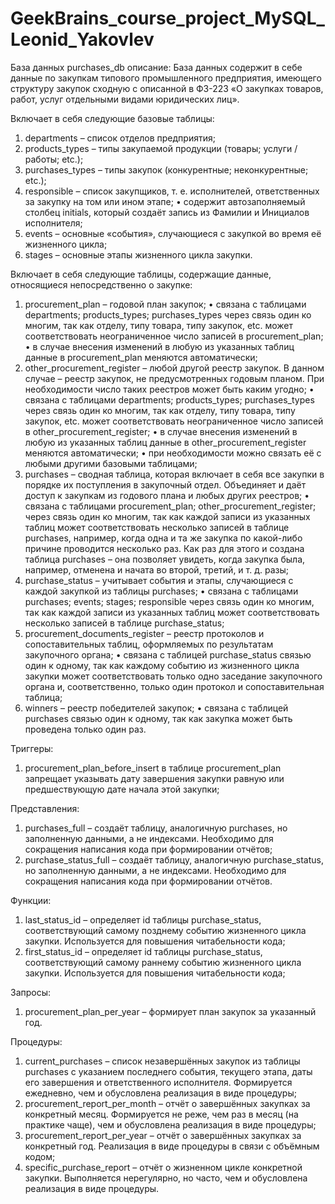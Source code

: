 # GeekBrains_course_project_MySQL_Leonid_Yakovlev

База данных purchases_db описание:
База данных содержит в себе данные по закупкам типового промышленного предприятия, имеющего структуру закупок сходную с описанной в ФЗ-223 «О закупках товаров, работ, услуг отдельными видами юридических лиц».

Включает в себя следующие базовые таблицы:
1.	departments – список отделов предприятия;
2.	products_types – типы закупаемой продукции (товары; услуги / работы; etc.);
3.	purchases_types – типы закупок (конкурентные; неконкурентные; etc.);
4.	responsible – список закупщиков, т. е. исполнителей, ответственных за закупку на том или ином этапе;
•	содержит автозаполняемый столбец initials, который создаёт запись из Фамилии и Инициалов исполнителя;
5.	events – основные «события», случающиеся с закупкой во время её жизненного цикла;
6.	stages – основные этапы жизненного цикла закупки.

Включает в себя следующие таблицы, содержащие данные, относящиеся непосредственно о закупке:
1.	procurement_plan – годовой план закупок;
•	связана с таблицами departments; products_types; purchases_types через связь один ко многим, так как отделу, типу товара, типу закупок, etc. может соответствовать неограниченное число записей в procurement_plan;
•	в случае внесения изменений в любую из указанных таблиц данные в procurement_plan меняются автоматически;
2.	other_procurement_register – любой другой реестр закупок. В данном случае – реестр закупок, не предусмотренных годовым планом. При необходимости число таких реестров может быть каким угодно;
•	связана с таблицами departments; products_types; purchases_types через связь один ко многим, так как отделу, типу товара, типу закупок, etc. может соответствовать неограниченное число записей в other_procurement_register;
•	в случае внесения изменений в любую из указанных таблиц данные в other_procurement_register меняются автоматически;
•	при необходимости можно связать её с любыми другими базовыми таблицами;
3.	purchases – сводная таблица, которая включает в себя все закупки в порядке их поступления в закупочный отдел. Объединяет и даёт доступ к закупкам из годового плана и любых других реестров;
•	связана с таблицами procurement_plan; other_procurement_register; через связь один ко многим, так как каждой записи из указанных таблиц может соответствовать несколько записей в таблице purchases, например, когда одна и та же закупка по какой-либо причине проводится несколько раз. Как раз для этого и создана таблица purchases – она позволяет увидеть, когда закупка была, например, отменена и начата во второй, третий, и т. д. разы;
4.	purchase_status – учитывает события и этапы, случающиеся с каждой закупкой из таблицы purchases;
•	связана с таблицами purchases; events; stages; responsible через связь один ко многим, так как каждой записи из указанных таблиц может соответствовать несколько записей в таблице purchase_status;
5.	procurement_documents_register – реестр протоколов и сопоставительных таблиц, оформляемых по результатам закупочного органа;
•	связана с таблицей purchase_status связью один к одному, так как каждому событию из жизненного цикла закупки может соответствовать только одно заседание закупочного органа и, соответственно, только один протокол и сопоставительная таблица;
6.	winners – реестр победителей закупок;
•	связана с таблицей purchases связью один к одному, так как закупка может быть проведена только один раз.

Триггеры:
1.	procurement_plan_before_insert в таблице procurement_plan запрещает указывать дату завершения закупки равную или предшествующую дате начала этой закупки;

Представления:
1.	purchases_full – создаёт таблицу, аналогичную purchases, но заполненную данными, а не индексами. Необходимо для сокращения написания кода при формировании отчётов;
2.	purchase_status_full – создаёт таблицу, аналогичную purchase_status, но заполненную данными, а не индексами. Необходимо для сокращения написания кода при формировании отчётов.

Функции:
1.	last_status_id – определяет id таблицы purchase_status, соответствующий самому позднему событию жизненного цикла закупки. Используется для повышения читабельности кода;
2.	first_status_id – определяет id таблицы purchase_status, соответствующий самому раннему событию жизненного цикла закупки. Используется для повышения читабельности кода;

Запросы:
1.	procurement_plan_per_year – формирует план закупок за указанный год.

Процедуры:
1.	current_purchases – список незавершённых закупок из таблицы purchases с указанием последнего события, текущего этапа, даты его завершения и ответственного исполнителя. Формируется ежедневно, чем и обусловлена реализация в виде процедуры;
2.	procurement_report_per_month – отчёт о завершённых закупках за конкретный месяц. Формируется не реже, чем раз в месяц (на практике чаще), чем и обусловлена реализация в виде процедуры;
3.	procurement_report_per_year – отчёт о завершённых закупках за конкретный год. Реализация в виде процедуры в связи с объёмным кодом;
4.	specific_purchase_report – отчёт о жизненном цикле конкретной закупки. Выполняется нерегулярно, но часто, чем и обусловлена реализация в виде процедуры.

